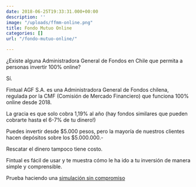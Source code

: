 ```yaml
---
date: 2018-06-25T19:33:31.000+00:00
description: ''
image: "/uploads/ffmm-online.png"
title: Fondo Mutuo Online
categories: []
url: "/fondo-mutuo-online/"

---
```

¿Existe alguna Administradora General de Fondos en Chile que permita a personas invertir 100% online?

Sí.

Fintual AGF S.A. es una Administradora General de Fondos chilena, regulada por la CMF (Comisión de Mercado Financiero) que funciona 100% online desde 2018.

La gracia es que solo cobra 1,19% al año (hay fondos similares que pueden cobrarte hasta el 6-7% de tu dinero!)

Puedes invertir desde $5.000 pesos, pero la mayoría de nuestros clientes hacen depósitos sobre los $5.000.000.-

Rescatar el dinero tampoco tiene costo.

Fintual es fácil de usar y te muestra cómo le ha ido a tu inversión de manera simple y comprensible.

Prueba haciendo una [simulación sin compromiso](https://fintual.cl/?utm_source=edu.fintual.cl&utm_medium=referral&utm_campaign=consideration&utm_content=edu+ffmm2-167#empezar)